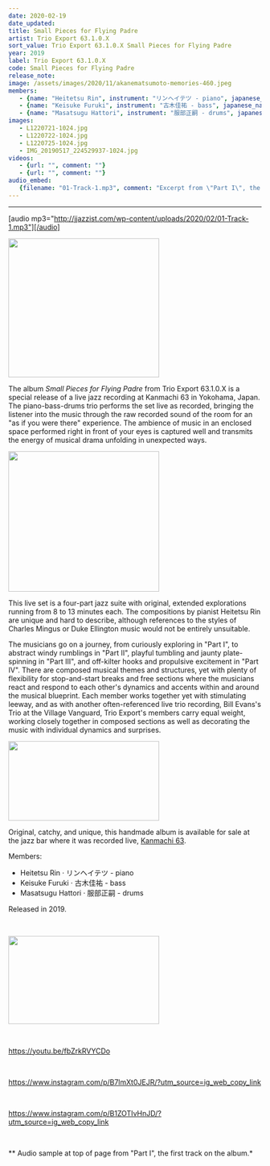```yaml
---
date: 2020-02-19
date_updated: 
title: Small Pieces for Flying Padre
artist: Trio Export 63.1.0.X
sort_value: Trio Export 63.1.0.X Small Pieces for Flying Padre
year: 2019
label: Trio Export 63.1.0.X
code: Small Pieces for Flying Padre
release_note: 
image: /assets/images/2020/11/akanematsumoto-memories-460.jpeg
members:
   - {name: "Heitetsu Rin", instrument: "リンヘイテツ - piano", japanese_name: , url: ""}
   - {name: "Keisuke Furuki", instrument: "古木佳祐 - bass", japanese_name: , url: ""}
   - {name: "Masatsugu Hattori", instrument: "服部正嗣 - drums", japanese_name: , url: ""}
images: 
   - L1220721-1024.jpg
   - L1220722-1024.jpg
   - L1220725-1024.jpg
   - IMG_20190517_224529937-1024.jpg
videos: 
   - {url: "", comment: ""}
   - {url: "", comment: ""}
audio_embed:
   {filename: "01-Track-1.mp3", comment: "Excerpt from \"Part I\", the first track on the album:"}
---
```

---
[audio mp3="http://jjazzist.com/wp-content/uploads/2020/02/01-Track-1.mp3"][/audio]

<a href="http://jjazzist.com/wp-content/uploads/2020/02/L1220721.jpg"><img class="size-medium wp-image-5429 alignright" src="http://jjazzist.com/wp-content/uploads/2020/02/L1220721-300x276.jpg" alt="" width="300" height="276" /></a>

The album *Small Pieces for Flying Padre* from Trio Export 63.1.0.X is a special release of a live jazz recording at Kanmachi 63 in Yokohama, Japan. The piano-bass-drums trio performs the set live as recorded, bringing the listener into the music through the raw recorded sound of the room for an "as if you were there" experience. The ambience of music in an enclosed space performed right in front of your eyes is captured well and transmits the energy of musical drama unfolding in unexpected ways.

<a href="http://jjazzist.com/wp-content/uploads/2020/02/L1220722.jpg"><img class="size-medium wp-image-5430 alignright" src="http://jjazzist.com/wp-content/uploads/2020/02/L1220722-300x279.jpg" alt="" width="300" height="279" /></a>

This live set is a four-part jazz suite with original, extended explorations running from 8 to 13 minutes each. The compositions by pianist Heitetsu Rin are unique and hard to describe, although references to the styles of Charles Mingus or Duke Ellington music would not be entirely unsuitable.

The musicians go on a journey, from curiously exploring in "Part I", to abstract windy rumblings in "Part II", playful tumbling and jaunty plate-spinning in "Part III", and off-kilter hooks and propulsive excitement in "Part IV". There are composed musical themes and structures, yet with plenty of flexibility for stop-and-start breaks and free sections where the musicians react and respond to each other's dynamics and accents within and around the musical blueprint. Each member works together yet with stimulating leeway, and as with another often-referenced live trio recording, Bill Evans's Trio at the Village Vanguard, Trio Export's members carry equal weight, working closely together in composed sections as well as decorating the music with individual dynamics and surprises.

<a href="http://jjazzist.com/wp-content/uploads/2020/02/L1220725.jpg"><img class="size-medium wp-image-5431 alignright" src="http://jjazzist.com/wp-content/uploads/2020/02/L1220725-300x158.jpg" alt="" width="300" height="158" /></a>

Original, catchy, and unique, this handmade album is available for sale at the jazz bar where it was recorded live, <a href="http://jmsu.web.fc2.com/63/">Kanmachi 63</a>.

Members:
<ul>
 	<li>Heitetsu Rin · リンヘイテツ - piano</li>
 	<li>Keisuke Furuki · 古木佳祐 - bass</li>
 	<li>Masatsugu Hattori · 服部正嗣 - drums</li>
</ul>
Released in 2019.

&nbsp;

<a href="http://jjazzist.com/wp-content/uploads/2020/02/IMG_20190517_224529937.jpg"><img class="alignnone size-medium wp-image-5456" src="http://jjazzist.com/wp-content/uploads/2020/02/IMG_20190517_224529937-300x175.jpg" alt="" width="300" height="175" /></a>

&nbsp;

https://youtu.be/fbZrkRVYCDo

&nbsp;

https://www.instagram.com/p/B7lmXt0JEJR/?utm_source=ig_web_copy_link

&nbsp;

https://www.instagram.com/p/B1ZOTIvHnJD/?utm_source=ig_web_copy_link

&nbsp;

** Audio sample at top of page from "Part I", the first track on the album.*


